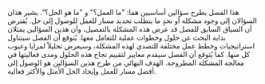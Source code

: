 هذا الفصل يطرح سؤالين أساسيين هما: "ما العمل؟" و "ما هو الحل؟".  يشير هذان السؤالان إلى وجود مشكلة أو تحدٍ ما يتطلب تحديد مسار للعمل للوصول إلى حل.  يُفترض أن السياق السابق للفصل قد عرض هذه المشكلة بالتفصيل، وأن هذين السؤالين يمثلان بداية البحث عن حلول  وخطوات عملية للتعامل معها.  يُتوقع أن الفصل سيتناول  استراتيجيات وخطط عمل مختلفة  للتصدي لهذه المشكلة،  وسيعرض  تحليلاً  لمزايا وعيوب كل منها.  كما يُتوقع أن الفصل سيقدم  معايير لتقييم نجاح هذه الحلول ومدى فعاليتها في معالجة المشكلة المطروحة.  الهدف النهائي من طرح هذين السؤالين هو الوصول إلى أفضل مسار للعمل  وإيجاد الحل الأمثل والأكثر فعالية.